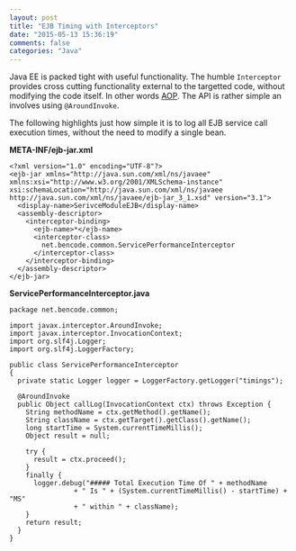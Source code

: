 ```yaml
---
layout: post
title: "EJB Timing with Interceptors"
date: "2015-05-13 15:36:19"
comments: false
categories: "Java"
---
```


Java EE is packed tight with useful functionality. The humble `Interceptor` provides cross cutting functionality external to the targetted code, without modifying the code itself. In other words [AOP](http://en.wikipedia.org/wiki/Aspect-oriented_programming). The API is rather simple an involves using `@AroundInvoke`.

The following highlights just how simple it is to log all EJB service call execution times, without the need to modify a single bean.


**META-INF/ejb-jar.xml**

    <?xml version="1.0" encoding="UTF-8"?>
    <ejb-jar xmlns="http://java.sun.com/xml/ns/javaee" xmlns:xsi="http://www.w3.org/2001/XMLSchema-instance" xsi:schemaLocation="http://java.sun.com/xml/ns/javaee http://java.sun.com/xml/ns/javaee/ejb-jar_3_1.xsd" version="3.1">
      <display-name>SerivceModuleEJB</display-name>
      <assembly-descriptor>
        <interceptor-binding>
          <ejb-name>*</ejb-name>
          <interceptor-class>
            net.bencode.common.ServicePerformanceInterceptor
          </interceptor-class>
        </interceptor-binding>
      </assembly-descriptor>
    </ejb-jar>


**ServicePerformanceInterceptor.java**

    package net.bencode.common;
    
    import javax.interceptor.AroundInvoke;
    import javax.interceptor.InvocationContext;
    import org.slf4j.Logger;
    import org.slf4j.LoggerFactory;
    
    public class ServicePerformanceInterceptor
    {
      private static Logger logger = LoggerFactory.getLogger("timings");
     
      @AroundInvoke 
      public Object callLog(InvocationContext ctx) throws Exception {
        String methodName = ctx.getMethod().getName();
        String className = ctx.getTarget().getClass().getName();
        long startTime = System.currentTimeMillis();
        Object result = null;
    
        try {
          result = ctx.proceed();
        }
        finally {
          logger.debug("##### Total Execution Time Of " + methodName  
                    + " Is " + (System.currentTimeMillis() - startTime) + "MS"
                    + " within " + className);
        }
        return result;
      }  
    }
